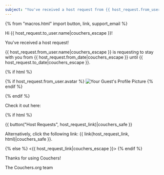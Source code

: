 ```yaml
---
subject: "You've received a host request from {{ host_request.from_user.name|couchers_escape }}!"
---
```


{% from "macros.html" import button, link, support_email %}

Hi {{ host_request.to_user.name|couchers_escape }}!

You've received a host request!

{{ host_request.from_user.name|couchers_escape }} is requesting to stay with you from {{ host_request.from_date|couchers_escape }} until {{ host_request.to_date|couchers_escape }}.

{% if html %}

{% if host_request.from_user.avatar %}
<img src="{{ host_request.from_user.avatar.thumbnail_url|couchers_escape }}" alt="Your Guest's Profile Picture" >
{% endif %}

{% endif %}

Check it out here:

{% if html %}

{{ button("Host Requests", host_request_link)|couchers_safe }}

Alternatively, click the following link: {{ link(host_request_link, html)|couchers_safe }}.

{% else %}
<{{ host_request_link|couchers_escape }}>
{% endif %}

Thanks for using Couchers!

The Couchers.org team
